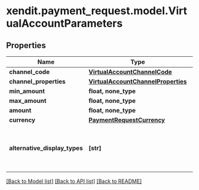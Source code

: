 # xendit.payment_request.model.VirtualAccountParameters


## Properties
Name | Type | Description | Notes
------------ | ------------- | ------------- | -------------
**channel_code** | [**VirtualAccountChannelCode**](VirtualAccountChannelCode.md) |  | 
**channel_properties** | [**VirtualAccountChannelProperties**](VirtualAccountChannelProperties.md) |  | 
**min_amount** | **float, none_type** |  | [optional] 
**max_amount** | **float, none_type** |  | [optional] 
**amount** | **float, none_type** |  | [optional] 
**currency** | [**PaymentRequestCurrency**](PaymentRequestCurrency.md) |  | [optional] 
**alternative_display_types** | **[str]** | Alternative display requested for the virtual account | [optional] 

[[Back to Model list]](../README.md#documentation-for-models) [[Back to API list]](../README.md#documentation-for-api-endpoints) [[Back to README]](../README.md)


